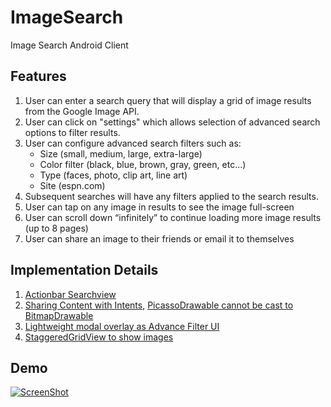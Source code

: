 # ImageSearch
Image Search Android Client

## Features
1. User can enter a search query that will display a grid of image results from the Google Image API.
2. User can click on "settings" which allows selection of advanced search options to filter results.
3. User can configure advanced search filters such as:
    * Size (small, medium, large, extra-large)
    * Color filter (black, blue, brown, gray, green, etc...)
    * Type (faces, photo, clip art, line art)
    * Site (espn.com)
4. Subsequent searches will have any filters applied to the search results.
5. User can tap on any image in results to see the image full-screen
6. User can scroll down “infinitely” to continue loading more image results (up to 8 pages)
7. User can share an image to their friends or email it to themselves

## Implementation Details
1. [Actionbar Searchview](http://guides.codepath.com/android/Extended-ActionBar-Guide#adding-searchview-to-actionbar)
2. [Sharing Content with Intents](http://guides.codepath.com/android/Sharing-Content-with-Intents), [PicassoDrawable cannot be cast to BitmapDrawable](https://github.com/square/picasso/issues/38)
3. [Lightweight modal overlay as Advance Filter UI](http://guides.codepath.com/android/Using-DialogFragment)
4. [StaggeredGridView to show images](https://github.com/etsy/AndroidStaggeredGrid)

## Demo
[![ScreenShot](http://offers.square2marketing.com/hs-fs/hub/112139/file-571711539-jpg/images/demo-resized-600.jpg)](https://www.youtube.com/watch?v=CeqxJ5kKXN8)
